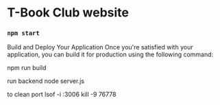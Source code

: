 # T-Book Club website


### `npm start`


Build and Deploy Your Application
Once you're satisfied with your application, you can build it for production using the following command:

npm run build


run backend
node server.js

to clean port
lsof -i :3006
kill -9 76778